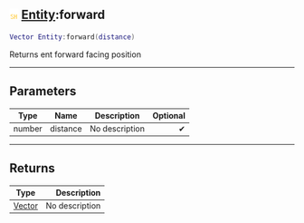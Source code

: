 ## ![shared](.gitbook/assets/shared.png) [Entity](./readme/Entity/README.md):forward

```lua
Vector Entity:forward(distance)
```

Returns ent forward facing position

------
## Parameters

| Type   | Name | Description | Optional |
| ------ | ---- | ----------- | -------: |
| number | distance | No description | ✔ |


------
## Returns

| Type   | Description |
| ------ | ----------: |
| [Vector](./readme/Vector/README.md) | No description |

